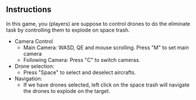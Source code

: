 ## Instructions

In this game, you (players) are suppose to control drones to do the eliminate task by controlling them to explode on space trash.

* Camera Control
  * Main Camera: WASD, QE and mouse scrolling. Press "M" to set main camera
  * Following Camera: Press "C" to switch cameras.
* Drone selection:
  * Press "Space" to select and deselect aircrafts. 
* Navigation:
  * If we have drones selected, left click on the space trash will navigate the drones to explode on the target.








